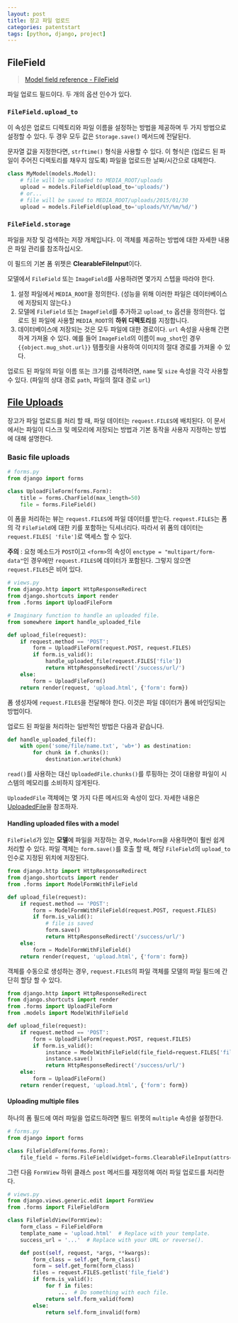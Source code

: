 ```yaml
---
layout: post
title: 장고 파일 업로드
categories: patentstart
tags: [python, django, project]
---
```


## FileField

> [Model field reference - FileField](https://docs.djangoproject.com/ko/1.11/ref/models/fields/#filefield)

파일 업로드 필드이다. 두 개의 옵션 인수가 있다.

### `FileField.upload_to`
이 속성은 업로드 디렉토리와 파일 이름을 설정하는 방법을 제공하며 두 가지 방법으로 설정할 수 있다. 두 경우 모두 값은 `Storage.save()` 메서드에 전달된다.

문자열 값을 지정한다면, `strftime()` 형식을 사용할 수 있다. 이 형식은 (업로드 된 파일이 주어진 디렉토리를 채우지 않도록) 파일을 업로드한 날짜/시간으로 대체한다.

```python
class MyModel(models.Model):
    # file will be uploaded to MEDIA_ROOT/uploads
    upload = models.FileField(upload_to='uploads/')
    # or...
    # file will be saved to MEDIA_ROOT/uploads/2015/01/30
    upload = models.FileField(upload_to='uploads/%Y/%m/%d/')
```

### `FileField.storage`
파일을 저장 및 검색하는 저장 개체입니다. 이 객체를 제공하는 방법에 대한 자세한 내용은 파일 관리를 참조하십시오.

이 필드의 기본 폼 위젯은 **ClearableFileInput**이다.

모델에서 `FileField` 또는 `ImageField`를 사용하려면 몇가지 스텝을 따라야 한다.

1. 설정 파일에서 `MEDIA_ROOT`을 정의한다. (성능을 위해 이러한 파일은 데이터베이스에 저장되지 않는다.)
2. 모델에 `FileField` 또는 `ImageField`를 추가하고 `upload_to` 옵션을 정의한다. 업로드 된 파일에 사용할 `MEDIA_ROOT`의 **하위 디렉토리**를 지정합니다.
3. 데이터베이스에 저장되는 것은 모두 파일에 대한 경로이다. `url` 속성을 사용해 간편하게 가져올 수 있다. 예를 들어 `ImageField`의 이름이 `mug_shot`인 경우 `{{object.mug_shot.url}}` 템플릿을 사용하여 이미지의 절대 경로를 가져올 수 있다.

업로드 된 파일의 파일 이름 또는 크기를 검색하려면, `name` 및 `size` 속성을 각각 사용할 수 있다. (파일의 상대 경로 `path`, 파일의 절대 경로 `url`)

## [File Uploads](https://docs.djangoproject.com/ko/1.11/topics/http/file-uploads/)

장고가 파일 업로드를 처리 할 때, 파일 데이터는 `request.FILES`에 배치된다. 이 문서에서는 파일이 디스크 및 메모리에 저장되는 방법과 기본 동작을 사용자 지정하는 방법에 대해 설명한다.

### Basic file uploads
```python
# forms.py
from django import forms

class UploadFileForm(forms.Form):
    title = forms.CharField(max_length=50)
    file = forms.FileField()
```
이 폼을 처리하는 뷰는 `request.FILES`에 파일 데이터를 받는다. `request.FILES`는 폼의 각 `FileField`에 대한 키를 포함하는 딕셔너리다. 따라서 위 폼의 데이터는 `request.FILES[ 'file']`로 액세스 할 수 있다.

**주의** : 요청 메소드가 `POST`이고 `<form>`의 속성이 `enctype = "multipart/form-data"`인 경우에만 `request.FILES`에 데이터가 포함된다. 그렇지 않으면 `request.FILES`은 비어 있다.

```python
# views.py
from django.http import HttpResponseRedirect
from django.shortcuts import render
from .forms import UploadFileForm

# Imaginary function to handle an uploaded file.
from somewhere import handle_uploaded_file

def upload_file(request):
    if request.method == 'POST':
        form = UploadFileForm(request.POST, request.FILES)
        if form.is_valid():
            handle_uploaded_file(request.FILES['file'])
            return HttpResponseRedirect('/success/url/')
    else:
        form = UploadFileForm()
    return render(request, 'upload.html', {'form': form})

```
폼 생성자에 `request.FILES`을 전달해야 한다. 이것은 파일 데이터가 폼에 바인딩되는 방법이다.

업로드 된 파일을 처리하는 일반적인 방법은 다음과 같습니다.
```python
def handle_uploaded_file(f):
    with open('some/file/name.txt', 'wb+') as destination:
        for chunk in f.chunks():
            destination.write(chunk)
```
`read()`를 사용하는 대신 `UploadedFile.chunks()`를 루핑하는 것이 대용량 파일이 시스템의 메모리를 소비하지 않게된다.

`UploadedFile` 객체에는 몇 가지 다른 메서드와 속성이 있다. 자세한 내용은 [UploadedFile](https://docs.djangoproject.com/ko/1.11/ref/files/uploads/#django.core.files.uploadedfile.UploadedFile)을 참조하자.

#### Handling uploaded files with a model
`FileField`가 있는 **모델**에 파일을 저장하는 경우, `ModelForm`을 사용하면이 훨씬 쉽게 처리할 수 있다. 파일 객체는 `form.save()`를 호출 할 때, 해당 `FileField`의 `upload_to` 인수로 지정된 위치에 저장된다.

```python
from django.http import HttpResponseRedirect
from django.shortcuts import render
from .forms import ModelFormWithFileField

def upload_file(request):
    if request.method == 'POST':
        form = ModelFormWithFileField(request.POST, request.FILES)
        if form.is_valid():
            # file is saved
            form.save()
            return HttpResponseRedirect('/success/url/')
    else:
        form = ModelFormWithFileField()
    return render(request, 'upload.html', {'form': form})
```
객체를 수동으로 생성하는 경우, `request.FILES`의 파일 객체를 모델의 파일 ​​필드에 간단히 할당 할 수 있다.

```python
from django.http import HttpResponseRedirect
from django.shortcuts import render
from .forms import UploadFileForm
from .models import ModelWithFileField

def upload_file(request):
    if request.method == 'POST':
        form = UploadFileForm(request.POST, request.FILES)
        if form.is_valid():
            instance = ModelWithFileField(file_field=request.FILES['file'])
            instance.save()
            return HttpResponseRedirect('/success/url/')
    else:
        form = UploadFileForm()
    return render(request, 'upload.html', {'form': form})
```

#### Uploading multiple files
하나의 폼 필드에 여러 파일을 업로드하려면 필드 위젯의 `multiple` 속성을 설정한다.

```python
# forms.py
from django import forms

class FileFieldForm(forms.Form):
    file_field = forms.FileField(widget=forms.ClearableFileInput(attrs={'multiple': True}))
```

그런 다음 `FormView` 하위 클래스 `post` 메서드를 재정의해 여러 파일 업로드를 처리한다.

```python
# views.py
from django.views.generic.edit import FormView
from .forms import FileFieldForm

class FileFieldView(FormView):
    form_class = FileFieldForm
    template_name = 'upload.html'  # Replace with your template.
    success_url = '...'  # Replace with your URL or reverse().

    def post(self, request, *args, **kwargs):
        form_class = self.get_form_class()
        form = self.get_form(form_class)
        files = request.FILES.getlist('file_field')
        if form.is_valid():
            for f in files:
                ...  # Do something with each file.
            return self.form_valid(form)
        else:
            return self.form_invalid(form)
```

